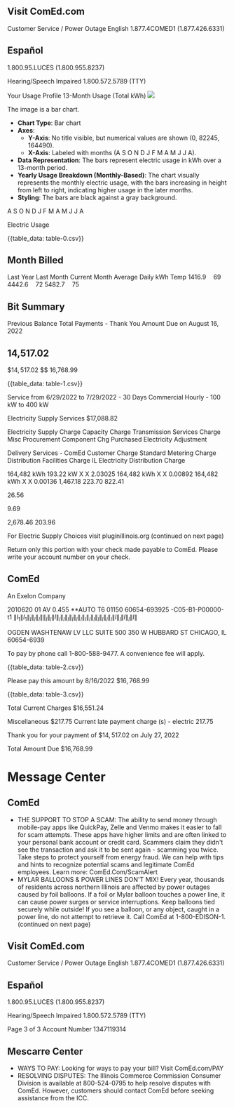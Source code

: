 ## Visit ComEd.com

Customer Service / Power Outage English
1.877.4COMED1 (1.877.426.6331)

## Español

1.800.95.LUCES (1.800.955.8237)

Hearing/Speech Impaired
1.800.572.5789 (TTY)

Your Usage Profile 13-Month Usage (Total kWh)
![](images/img-0.jpeg)

The image is a bar chart. 

- **Chart Type**: Bar chart
- **Axes**:
  - **Y-Axis**: No title visible, but numerical values are shown (0, 82245, 164490).
  - **X-Axis**: Labeled with months (A S O N D J F M A M J J A).
- **Data Representation**: The bars represent electric usage in kWh over a 13-month period.
- **Yearly Usage Breakdown (Monthly-Based)**: The chart visually represents the monthly electric usage, with the bars increasing in height from left to right, indicating higher usage in the later months.
- **Styling**: The bars are black against a gray background.

A S O N D J F M A M J J A

Electric Usage

{{table_data: table-0.csv}}

## Month Billed

Last Year
Last Month
Current Month
Average Daily kWh Temp
$1416.9 \quad 69$
$4442.6 \quad 72$
$5482.7 \quad 75$

## Bit Summary

Previous Balance
Total Payments - Thank You
Amount Due on August 16, 2022

## 14,517.02

$\$ 14,517.02$
$\$ 16,768.99

{{table_data: table-1.csv}}

Service from 6/29/2022 to 7/29/2022 - 30 Days
Commercial Hourly - 100 kW to 400 kW

Electricity Supply Services
\$17,088.82

Electricity Supply Charge
Capacity Charge
Transmission Services Charge
Misc Procurement Component Chg
Purchased Electricity Adjustment

Delivery Services - ComEd
Customer Charge
Standard Metering Charge
Distribution Facilities Charge
IL Electricity Distribution Charge

164,482 kWh
193.22 kW X X 2.03025
164,482 kWh X X 0.00892
164,482 kWh X X 0.00136
1,467.18
223.70
822.41

26.56

9.69

2,678.46
203.96

For Electric Supply Choices visit
pluginillinois.org
(continued on next page)

Return only this portion with your check made payable to ComEd. Please write your account number on your check.

## ComEd

An Exelon Company

2010620 01 AV 0.455 **AUTO T6 01150 60654-693925 -C05-B1-P00000-t1
$\|l_{1} \| l_{1} \|_{l} \|_{l} \|_{l}\left\|\|_{l} \|_{l}\|l\|_{l}\left\|_{l}\left\|_{l}\left\|_{l}\left\|_{l}\left\|_{l}\left\|_{l}\right\|_{l}\right\|_{l}\right\|_{l}\right\|_{l}\right\|_{l}\right\|_{l}\|l\|_{l}\|l\|_{l}\|l\|$

OGDEN WASHTENAW LV LLC SUITE 500
350 W HUBBARD ST CHICAGO, IL 60654-6939

To pay by phone call 1-800-588-9477.
A convenience fee will apply.

{{table_data: table-2.csv}}

Please pay this
amount by 8/16/2022
$\$ 16,768.99$

{{table_data: table-3.csv}}

Total Current Charges
\$16,551.24

Miscellaneous
\$217.75
Current late payment charge (s) - electric
217.75

Thank you for your payment of $\$ 14,517.02$ on July 27, 2022

Total Amount Due
\$16,768.99

# Message Center 

## ComEd

- THE SUPPORT TO STOP A SCAM: The ability to send money through mobile-pay apps like QuickPay, Zelle and Venmo makes it easier to fall for scam attempts. These apps have higher limits and are often linked to your personal bank account or credit card. Scammers claim they didn't see the transaction and ask it to be sent again - scamming you twice. Take steps to protect yourself from energy fraud. We can help with tips and hints to recognize potential scams and legitimate ComEd employees. Learn more: ComEd.Com/ScamAlert
- MYLAR BALLOONS \& POWER LINES DON'T MIX! Every year, thousands of residents across northern Illinois are affected by power outages caused by foil balloons. If a foil or Mylar balloon touches a power line, it can cause power surges or service interruptions. Keep balloons tied securely while outside! If you see a balloon, or any object, caught in a power line, do not attempt to retrieve it. Call ComEd at 1-800-EDISON-1.
(continued on next page)

## Visit ComEd.com

Customer Service / Power Outage English
1.877.4COMED1 (1.877.426.6331)

## Español

1.800.95.LUCES (1.800.955.8237)

Hearing/Speech Impaired
1.800.572.5789 (TTY)

Page 3 of 3
Account Number 1347119314

## Mescarre Center

- WAYS TO PAY: Looking for ways to pay your bill? Visit ComEd.com/PAY
- RESOLVING DISPUTES: The Illinois Commerce Commission Consumer Division is available at 800-524-0795 to help resolve disputes with ComEd. However, customers should contact ComEd before seeking assistance from the ICC.
